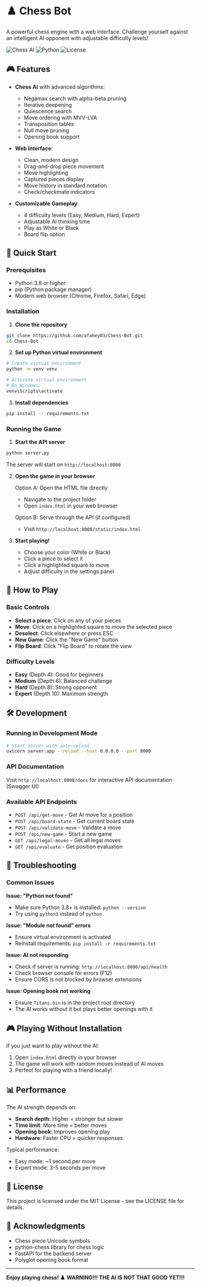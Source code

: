 # ♟️ Chess Bot

A powerful chess engine with a web interface. Challenge yourself against an intelligent AI opponent with adjustable difficulty levels!

![Chess AI](https://img.shields.io/badge/Chess-AI-blue)
![Python](https://img.shields.io/badge/Python-3.8+-green)
![License](https://img.shields.io/badge/License-MIT-yellow)

## 🎮 Features

- **Chess AI** with advanced algorithms:
  - Negamax search with alpha-beta pruning
  - Iterative deepening
  - Quiescence search
  - Move ordering with MVV-LVA
  - Transposition tables
  - Null move pruning
  - Opening book support
  
- **Web Interface**:
  - Clean, modern design
  - Drag-and-drop piece movement
  - Move highlighting
  - Captured pieces display
  - Move history in standard notation
  - Check/checkmate indicators
  
- **Customizable Gameplay**:
  - 4 difficulty levels (Easy, Medium, Hard, Expert)
  - Adjustable AI thinking time
  - Play as White or Black
  - Board flip option

## 🚀 Quick Start

### Prerequisites

- Python 3.8 or higher
- pip (Python package manager)
- Modern web browser (Chrome, Firefox, Safari, Edge)

### Installation

1. **Clone the repository**
```bash
git clone https://github.com/afahey03/Chess-Bot.git
cd Chess-Bot
```

2. **Set up Python virtual environment**
```bash
# Create virtual environment
python -m venv venv

# Activate virtual environment
# On Windows:
venv\Scripts\activate
```

3. **Install dependencies**
```bash
pip install -r requirements.txt
```

### Running the Game

1. **Start the API server**
```bash
python server.py
```
The server will start on `http://localhost:8000`

2. **Open the game in your browser**
   
   Option A: Open the HTML file directly
   - Navigate to the project folder
   - Open `index.html` in your web browser
   
   Option B: Serve through the API (if configured)
   - Visit `http://localhost:8000/static/index.html`

3. **Start playing!**
   - Choose your color (White or Black)
   - Click a piece to select it
   - Click a highlighted square to move
   - Adjust difficulty in the settings panel

## 🎯 How to Play

### Basic Controls
- **Select a piece**: Click on any of your pieces
- **Move**: Click on a highlighted square to move the selected piece
- **Deselect**: Click elsewhere or press ESC
- **New Game**: Click the "New Game" button
- **Flip Board**: Click "Flip Board" to rotate the view

### Difficulty Levels
- **Easy** (Depth 4): Good for beginners
- **Medium** (Depth 6): Balanced challenge
- **Hard** (Depth 8): Strong opponent
- **Expert** (Depth 10): Maximum strength

## 🛠️ Development

### Running in Development Mode

```bash
# Start server with auto-reload
uvicorn server:app --reload --host 0.0.0.0 --port 8000
```

### API Documentation

Visit `http://localhost:8000/docs` for interactive API documentation (Swagger UI)

### Available API Endpoints

- `POST /api/get-move` - Get AI move for a position
- `POST /api/board-state` - Get current board state
- `POST /api/validate-move` - Validate a move
- `POST /api/new-game` - Start a new game
- `GET /api/legal-moves` - Get all legal moves
- `GET /api/evaluate` - Get position evaluation

## 🐛 Troubleshooting

### Common Issues

**Issue: "Python not found"**
- Make sure Python 3.8+ is installed: `python --version`
- Try using `python3` instead of `python`

**Issue: "Module not found" errors**
- Ensure virtual environment is activated
- Reinstall requirements: `pip install -r requirements.txt`

**Issue: AI not responding**
- Check if server is running: `http://localhost:8000/api/health`
- Check browser console for errors (F12)
- Ensure CORS is not blocked by browser extensions

**Issue: Opening book not working**
- Ensure `Titans.bin` is in the project root directory
- The AI works without it but plays better openings with it

## 🎮 Playing Without Installation

If you just want to play without the AI:
1. Open `index.html` directly in your browser
2. The game will work with random moves instead of AI moves
3. Perfect for playing with a friend locally!

## 📊 Performance

The AI strength depends on:
- **Search depth**: Higher = stronger but slower
- **Time limit**: More time = better moves
- **Opening book**: Improves opening play
- **Hardware**: Faster CPU = quicker responses

Typical performance:
- Easy mode: ~1 second per move
- Expert mode: 3-5 seconds per move

## 📝 License

This project is licensed under the MIT License - see the LICENSE file for details.

## 🙏 Acknowledgments

- Chess piece Unicode symbols
- python-chess library for chess logic
- FastAPI for the backend server
- Polyglot opening book format

---

**Enjoy playing chess! ♟️**
**WARNING!!! THE AI IS NOT THAT GOOD YET!!!**
